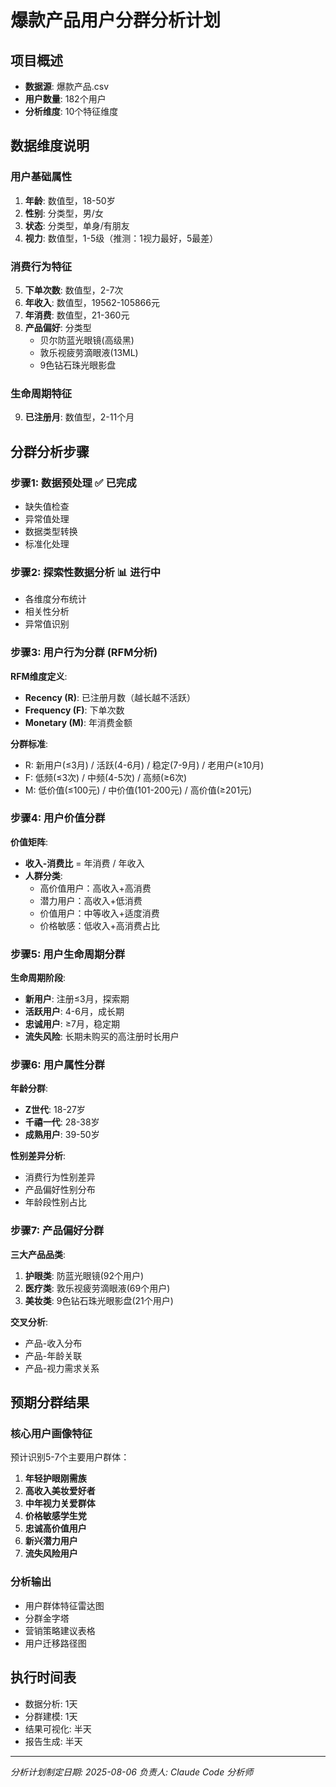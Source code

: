 # 爆款产品用户分群分析计划

## 项目概述
- **数据源**: 爆款产品.csv
- **用户数量**: 182个用户
- **分析维度**: 10个特征维度

## 数据维度说明

### 用户基础属性
1. **年龄**: 数值型，18-50岁
2. **性别**: 分类型，男/女
3. **状态**: 分类型，单身/有朋友
4. **视力**: 数值型，1-5级（推测：1视力最好，5最差）

### 消费行为特征
5. **下单次数**: 数值型，2-7次
6. **年收入**: 数值型，19562-105866元
7. **年消费**: 数值型，21-360元
8. **产品偏好**: 分类型
   - 贝尔防蓝光眼镜(高级黑)
   - 敦乐视疲劳滴眼液(13ML)
   - 9色钻石珠光眼影盘

### 生命周期特征
9. **已注册月**: 数值型，2-11个月

## 分群分析步骤

### 步骤1: 数据预处理 ✅ 已完成
- 缺失值检查
- 异常值处理
- 数据类型转换
- 标准化处理

### 步骤2: 探索性数据分析 📊 进行中
- 各维度分布统计
- 相关性分析
- 异常值识别

### 步骤3: 用户行为分群 (RFM分析)
**RFM维度定义**:
- **Recency (R)**: 已注册月数（越长越不活跃）
- **Frequency (F)**: 下单次数
- **Monetary (M)**: 年消费金额

**分群标准**:
- R: 新用户(≤3月) / 活跃(4-6月) / 稳定(7-9月) / 老用户(≥10月)
- F: 低频(≤3次) / 中频(4-5次) / 高频(≥6次)
- M: 低价值(≤100元) / 中价值(101-200元) / 高价值(≥201元)

### 步骤4: 用户价值分群
**价值矩阵**:
- **收入-消费比** = 年消费 / 年收入
- **人群分类**:
  - 高价值用户：高收入+高消费
  - 潜力用户：高收入+低消费
  - 价值用户：中等收入+适度消费
  - 价格敏感：低收入+高消费占比

### 步骤5: 用户生命周期分群
**生命周期阶段**:
- **新用户**: 注册≤3月，探索期
- **活跃用户**: 4-6月，成长期
- **忠诚用户**: ≥7月，稳定期
- **流失风险**: 长期未购买的高注册时长用户

### 步骤6: 用户属性分群
**年龄分群**:
- **Z世代**: 18-27岁
- **千禧一代**: 28-38岁
- **成熟用户**: 39-50岁

**性别差异分析**:
- 消费行为性别差异
- 产品偏好性别分布
- 年龄段性别占比

### 步骤7: 产品偏好分群
**三大产品品类**:
1. **护眼类**: 防蓝光眼镜(92个用户)
2. **医疗类**: 敦乐视疲劳滴眼液(69个用户)
3. **美妆类**: 9色钻石珠光眼影盘(21个用户)

**交叉分析**:
- 产品-收入分布
- 产品-年龄关联
- 产品-视力需求关系

## 预期分群结果

### 核心用户画像特征
预计识别5-7个主要用户群体：

1. **年轻护眼刚需族**
2. **高收入美妆爱好者**
3. **中年视力关爱群体**
4. **价格敏感学生党**
5. **忠诚高价值用户**
6. **新兴潜力用户**
7. **流失风险用户**

### 分析输出
- 用户群体特征雷达图
- 分群金字塔
- 营销策略建议表格
- 用户迁移路径图

## 执行时间表
- 数据分析: 1天
- 分群建模: 1天  
- 结果可视化: 半天
- 报告生成: 半天

---
*分析计划制定日期: 2025-08-06*
*负责人: Claude Code 分析师*